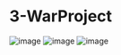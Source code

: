 # 3-WarProject
![image](https://user-images.githubusercontent.com/88322749/174491531-02615d4b-aee9-42bd-a30e-9946201cded8.png)
![image](https://user-images.githubusercontent.com/88322749/174491544-a2127746-1b06-4330-9d0d-c0f44bff1f51.png)
![image](https://user-images.githubusercontent.com/88322749/174491550-1cf62021-8d87-450b-9d08-54f4fe0eda71.png)
